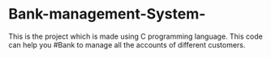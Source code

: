 # Bank-management-System-
This is the project which is made using C programming language.
This code can help you #Bank to manage all the accounts of different customers.
